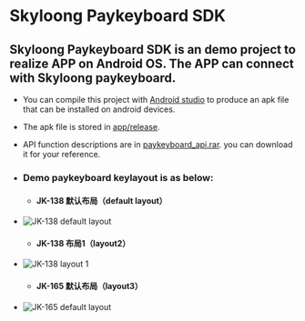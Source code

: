 # Skyloong Paykeyboard SDK
## Skyloong Paykeyboard SDK is an demo project to realize APP on Android OS. The APP can connect with Skyloong paykeyboard.
* You can compile this project with [Android studio](https://developer.android.google.cn/studio) to produce an apk file that can be installed on android devices.
* The apk file is stored in [app/release](../master/app/release).
* API function descriptions are in [paykeyboard_api.rar](../master/paykeyboard_API.rar). you can download it for your reference.
* ### Demo paykeyboard keylayout is as below:
  * #### JK-138 默认布局（default layout）
 * ![JK-138 default layout](../digest/默认layout.png)
   
   * #### JK-138 布局1（layout2）
 * ![JK-138 layout 1](../digest/布局1.png)
   
   * #### JK-165 默认布局（layout3）
 * ![JK-165 default layout](../digest/布局3（JK165）.png)
